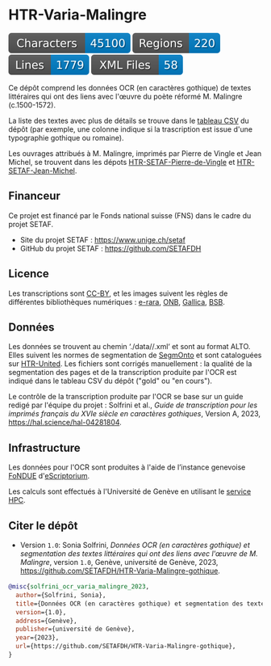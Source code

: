 # HTR-Varia-Malingre

![characters badge](badges/characters.svg) ![regions badge](badges/regions.svg) ![lines badge](badges/lines.svg) ![files badge](badges/files.svg)

Ce dépôt comprend les données OCR (en caractères gothique) de textes littéraires qui ont des liens avec l'œuvre du poète réformé M. Malingre (c.1500-1572).

La liste des textes avec plus de détails se trouve dans le [tableau CSV](https://github.com/SETAFDH/HTR-Varia-Malingre-gothique/blob/main/HTR-Varia-Malingre-gothique_Table.csv) du dépôt (par exemple, une colonne indique si la trascription est issue d'une typographie gothique ou romaine).

Les ouvrages attribués à M. Malingre, imprimés par Pierre de Vingle et Jean Michel, se trouvent dans les dépots [HTR-SETAF-Pierre-de-Vingle](https://github.com/SETAFDH/HTR-SETAF-Pierre-de-Vingle) et [HTR-SETAF-Jean-Michel](https://github.com/SETAFDH/HTR-SETAF-Jean-Michel). 


## Financeur

Ce projet est financé par le Fonds national suisse (FNS) dans le cadre du projet SETAF.

- Site du projet SETAF : https://www.unige.ch/setaf
- GitHub du projet SETAF : https://github.com/SETAFDH


## Licence

Les transcriptions sont [CC-BY](https://creativecommons.org/licenses/by/4.0), et les images suivent les règles de différentes bibliothèques numériques : [e-rara](https://www.e-rara.ch/wiki/termsOfUse?lang=en), [ONB](https://www.onb.ac.at/en/use), [Gallica](https://gallica.bnf.fr/edit/und/conditions-dutilisation-des-contenus-de-gallica), [BSB](https://oai.bsb-muenchen.de/doc/en/imprint).


## Données

Les données se trouvent au chemin ‘./data//.xml‘ et sont au format ALTO. Elles suivent les normes de segmentation de [SegmOnto](https://segmonto.github.io) et sont cataloguées sur [HTR-United](https://htr-united.github.io). Les fichiers sont corrigés manuellement : la qualité de la segmentation des pages et de la transcription produite par l'OCR est indiqué dans le tableau CSV du dépôt ("gold" ou "en cours").

Le contrôle de la transcription produite par l'OCR se base sur un guide redigé par l'équipe du projet : Solfrini et al., _Guide de transcription pour les imprimés français du XVIe siècle en caractères gothiques_, Version A, 2023, https://hal.science/hal-04281804.


## Infrastructure

Les données pour l'OCR sont produites à l'aide de l’instance genevoise [FoNDUE](https://www.unige.ch/lettres/humanites-numeriques/recherche/projets-de-la-chaire/fondue) d'[eScriptorium](https://gitlab.com/scripta/escriptorium).

Les calculs sont effectués à l'Université de Genève en utilisant le [service HPC](https://www.unige.ch/eresearch/fr/services/hpc/).
  

## Citer le dépôt

- Version `1.0`: Sonia Solfrini, _Données OCR (en caractères gothique) et segmentation des textes littéraires qui ont des liens avec l'œuvre de M. Malingre_, version `1.0`, Genève, université de Genève, 2023, https://github.com/SETAFDH/HTR-Varia-Malingre-gothique.

```bibtex
@misc{solfrini_ocr_varia_malingre_2023,
  author={Solfrini, Sonia},
  title={Données OCR (en caractères gothique) et segmentation des textes littéraires qui ont des liens avec l'œuvre de M. Malingre},
  version={1.0},
  address={Genève},
  publisher={université de Genève},
  year={2023},
  url={https://github.com/SETAFDH/HTR-Varia-Malingre-gothique},
}
```
